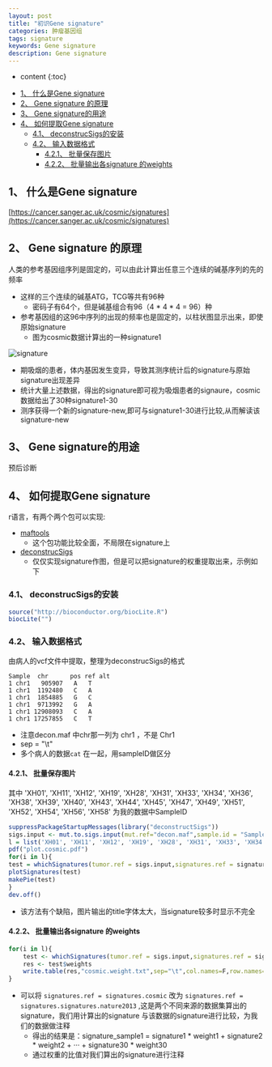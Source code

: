 ```yaml
---
layout: post
title: "初识Gene signature"
categories: 肿瘤基因组
tags: signature
keywords: Gene signature
description: Gene signature
---
```


* content
{:toc}



<!-- MarkdownTOC -->

- [1、 什么是Gene signature](#1、-什么是gene-signature)
- [2、 Gene signature 的原理](#2、-gene-signature-的原理)
- [3、 Gene signature的用途](#3、-gene-signature的用途)
- [4、 如何提取Gene signature](#4、-如何提取gene-signature)
    - [4.1、 deconstrucSigs的安装](#41、-deconstrucsigs的安装)
    - [4.2、 输入数据格式](#42、-输入数据格式)
        - [4.2.1、 批量保存图片](#421、-批量保存图片)
        - [4.2.2、 批量输出各signature 的weights](#422、-批量输出各signature-的weights)

<!-- /MarkdownTOC -->


<a id="1、-什么是gene-signature"></a>
## 1、 什么是Gene signature
[https://cancer.sanger.ac.uk/cosmic/signatures](https://cancer.sanger.ac.uk/cosmic/signatures)

<a id="2、-gene-signature-的原理"></a>
## 2、 Gene signature 的原理
人类的参考基因组序列是固定的，可以由此计算出任意三个连续的碱基序列的先的频率

- 这样的三个连续的碱基ATG，TCG等共有96种
    + 密码子有64个，但是碱基组合有96（4 * 4 * 4 = 96）种
- 参考基因组的这96中序列的出现的频率也是固定的，以柱状图显示出来，即使原始signature
    + 图为cosmic数据计算出的一种signature1

![signature](https://cancer.sanger.ac.uk/signatures/Signature-1.png)

- 期吸烟的患者，体内基因发生变异，导致其测序统计后的signature与原始signature出现差异
- 统计大量上述数据，得出的signature即可视为吸烟患者的signaure，cosmic数据给出了30种signature1-30
- 测序获得一个新的signature-new,即可与signature1-30进行比较,从而解读该signature-new

<a id="3、-gene-signature的用途"></a>
## 3、 Gene signature的用途
预后诊断  

<a id="4、-如何提取gene-signature"></a>
## 4、 如何提取Gene signature

r语言，有两个两个包可以实现:

- [maftools](https://github.com/PoisonAlien/maftools/)  
    + 这个包功能比较全面，不局限在signature上
- [deconstrucSigs](https://github.com/raerose01/deconstructSigs)
    + 仅仅实现signature作图，但是可以把signature的权重提取出来，示例如下

<a id="41、-deconstrucsigs的安装"></a>
### 4.1、 deconstrucSigs的安装
```r 
source("http://bioconductor.org/biocLite.R")
biocLite("")
```

<a id="42、-输入数据格式"></a>
### 4.2、 输入数据格式
由病人的vcf文件中提取，整理为deconstrucSigs的格式  

```
Sample  chr      pos ref alt
1 chr1   905907   A   T
1 chr1  1192480   C   A
1 chr1  1854885   G   C
1 chr1  9713992   G   A
1 chr1 12908093   C   A
1 chr1 17257855   C   T
```
+ 注意decon.maf 中chr那一列为 chr1 ，不是 Chr1
+ sep = "\t"
+ 多个病人的数据`cat` 在一起，用sampleID做区分


<a id="421、-批量保存图片"></a>
#### 4.2.1、 批量保存图片
其中 'XH01', 'XH11', 'XH12', 'XH19', 'XH28', 'XH31', 'XH33', 'XH34', 'XH36', 'XH38', 'XH39', 'XH40', 'XH43', 'XH44', 'XH45', 'XH47', 'XH49', 'XH51', 'XH52', 'XH54', 'XH56', 'XH58' 为我的数据中SampleID  
```r
suppressPackageStartupMessages(library("deconstructSigs"))
sigs.input <- mut.to.sigs.input(mut.ref="decon.maf",sample.id = "Sample", chr = "chr", pos = "pos", ref = "ref", alt = "alt")
l = list('XH01', 'XH11', 'XH12', 'XH19', 'XH28', 'XH31', 'XH33', 'XH34', 'XH36', 'XH38', 'XH39', 'XH40', 'XH43', 'XH44', 'XH45', 'XH47', 'XH49', 'XH51', 'XH52', 'XH54', 'XH56', 'XH58')
pdf("plot.cosmic.pdf")
for(i in l){
test = whichSignatures(tumor.ref = sigs.input,signatures.ref = signatures.cosmic,sample.id=i,signature.cutoff=0,contexts.needed = TRUE,tri.counts.method = 'default')
plotSignatures(test)
makePie(test)
}
dev.off()
```
+ 该方法有个缺陷，图片输出的title字体太大，当signature较多时显示不完全

<a id="422、-批量输出各signature-的weights"></a>
#### 4.2.2、 批量输出各signature 的weights
```r 
for(i in l){
    test <- whichSignatures(tumor.ref = sigs.input,signatures.ref = signatures.cosmic,sample.id=i,signature.cutoff=0,contexts.needed = TRUE,tri.counts.method = 'default')
    res <- test$weights
    write.table(res,"cosmic.weight.txt",sep="\t",col.names=F,row.names=T,quote=F,append=T)
}
```

- 可以将 `signatures.ref = signatures.cosmic` 改为 `signatures.ref = signatures.signatures.nature2013` ,这是两个不同来源的数据集算出的signature，我们用计算出的signature 与该数据的signature进行比较，为我们的数据做注释
    + 得出的结果是：signature_sample1 = signature1 * weight1 + signature2 * weight2 + ··· + signature30 * weight30
    + 通过权重的比值对我们算出的signature进行注释



